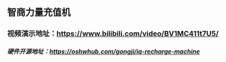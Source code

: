 ## 智商力量充值机


### 视频演示地址：https://www.bilibili.com/video/BV1MC411t7U5/


##### 硬件开源地址：https://oshwhub.com/gongji/iq-recharge-machine